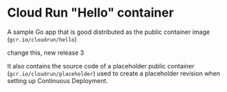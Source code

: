 # Cloud Run "Hello" container

A sample Go app that is good
distributed as the public container image (`gcr.io/cloudrun/hello`) 

change this, new release 3

It also contains the source code of a placeholder public container
(`gcr.io/cloudrun/placeholder`)  used to create a placeholder revision when setting up 
Continuous Deployment.



